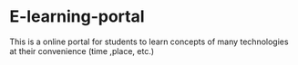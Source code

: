 # E-learning-portal
This is a online portal for students to learn  concepts of many technologies at their convenience (time ,place, etc.)
